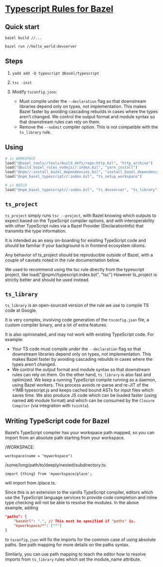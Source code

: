[Typescript Rules for Bazel](https://bazelbuild.github.io/rules_nodejs/TypeScript.html)
================================================================================

Quick start
--------------------------------------------------------------------------------
`bazel build //...`

`bazel run //hello_world:devserver`


Steps
--------------------------------------------------------------------------------
1. `yadd add -D typescript @bazel/typescript`

2. `tsc -init`

3. Modify `tsconfig.json`:
    - Must compile under the `--declaration` flag so that downstream libraries depend only on types, not implementation. This makes Bazel faster by avoiding cascading rebuilds in cases where the types aren’t changed. We control the output format and module syntax so that downstream rules can rely on them.
    - Remove the `--noEmit` compiler option. This is not compatible with the `ts_library` rule.

Using
--------------------------------------------------------------------------------
```python
# in WORKSPACE
load("@bazel_tools//tools/build_defs/repo:http.bzl", "http_archive")
load("@build_bazel_rules_nodejs//:index.bzl", "yarn_install")
load("@npm//:install_bazel_dependencies.bzl", "install_bazel_dependencies")
load("@npm_bazel_typescript//:index.bzl", "ts_setup_workspace")

# in BUILD
load("@npm_bazel_typescript//:index.bzl", "ts_devserver", "ts_library")
```

`ts_project`
--------------------------------------------------------------------------------
`ts_project` simply runs `tsc --project`, with Bazel knowing which outputs to expect based on the TypeScript compiler options, and with interoperability with other TypeScript rules via a Bazel Provider (DeclarationInfo) that transmits the type information. 

It is intended as an easy on-boarding for existing TypeScript code and should be familiar if your background is in frontend ecosystem idioms. 

Any behavior of ts_project should be reproducible outside of Bazel, with a couple of caveats noted in the rule documentation below.

We used to recommend using the tsc rule directly from the typescript project, like load("@npm//typescript:index.bzl", "tsc") However ts_project is strictly better and should be used instead.

`ts_library`
--------------------------------------------------------------------------------
`ts_library` is an open-sourced version of the rule we use to compile TS code at Google.

It is very complex, involving code generation of the `tsconfig.json` file, a custom compiler binary, and a lot of extra features. 

It is also opinionated, and may not work with existing TypeScript code. For example:
- Your TS code must compile under the `--declaration` flag so that downstream libraries depend only on types, not implementation. This makes Bazel faster by avoiding cascading rebuilds in cases where the types aren’t changed.
- We control the output format and module syntax so that downstream rules can rely on them.
On the other hand, `ts_library` is also fast and optimized. We keep a running TypeScript compile running as a daemon, using Bazel workers. This process avoids re-parse and re-JIT of the >1MB typescript.js and keeps cached bound ASTs for input files which saves time. We also produce JS code which can be loaded faster (using named `AMD` module format) and which can be consumed by the `Closure Compiler` (via integration with `tsickle`).


Writing TypeScript code for Bazel
--------------------------------------------------------------------------------
Bazel’s TypeScript compiler has your workspace path mapped, so you can import from an absolute path starting from your workspace.

/WORKSPACE:

`workspace(name = "myworkspace")`

/some/long/path/to/deeply/nested/subdirectory.ts:

`import {thing} from 'myworkspace/place';`

will import from /place.ts.

Since this is an extension to the vanilla TypeScript compiler, editors which use the TypeScript language services to provide code completion and inline type checking will not be able to resolve the modules. In the above example, adding

```json
"paths": {
    "baseUrl": ".", // This must be specified if "paths" is.
    "myworkspace/*": ["*"]
}
```

to `tsconfig.json` will fix the imports for the common case of using absolute paths. See path mapping for more details on the paths syntax.

Similarly, you can use path mapping to teach the editor how to resolve imports from `ts_library` rules which set the module_name attribute.
